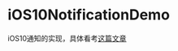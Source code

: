 # iOS10NotificationDemo
iOS10通知的实现，具体看考[这篇文章](http://blog.yincode.com/2017/02/21/iOS10%E6%8E%A8%E9%80%81%E5%AE%9E%E7%8E%B0/)
